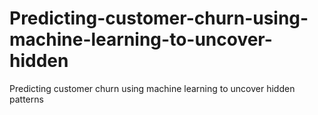 # Predicting-customer-churn-using-machine-learning-to-uncover-hidden
Predicting customer churn using machine learning to uncover hidden patterns
